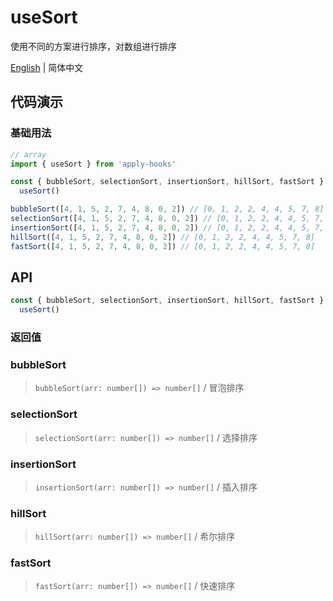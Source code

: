 # useSort

使用不同的方案进行排序，对数组进行排序

[English](https://github.com/a572251465/w-hooks/blob/main/packages/src/useSort/index.en-US.md) | 简体中文

## 代码演示

### 基础用法

```js
// array
import { useSort } from 'apply-hooks'

const { bubbleSort, selectionSort, insertionSort, hillSort, fastSort } =
  useSort()

bubbleSort([4, 1, 5, 2, 7, 4, 8, 0, 2]) // [0, 1, 2, 2, 4, 4, 5, 7, 8]
selectionSort([4, 1, 5, 2, 7, 4, 8, 0, 2]) // [0, 1, 2, 2, 4, 4, 5, 7, 8]
insertionSort([4, 1, 5, 2, 7, 4, 8, 0, 2]) // [0, 1, 2, 2, 4, 4, 5, 7, 8]
hillSort([4, 1, 5, 2, 7, 4, 8, 0, 2]) // [0, 1, 2, 2, 4, 4, 5, 7, 8]
fastSort([4, 1, 5, 2, 7, 4, 8, 0, 2]) // [0, 1, 2, 2, 4, 4, 5, 7, 8]
```

## API

```typescript
const { bubbleSort, selectionSort, insertionSort, hillSort, fastSort } =
  useSort()
```

### 返回值

### bubbleSort

> `bubbleSort(arr: number[]) => number[]` / 冒泡排序

### selectionSort

> `selectionSort(arr: number[]) => number[]` / 选择排序

### insertionSort

> `insertionSort(arr: number[]) => number[]` / 插入排序

### hillSort

> `hillSort(arr: number[]) => number[]` / 希尔排序

### fastSort

> `fastSort(arr: number[]) => number[]` / 快速排序
